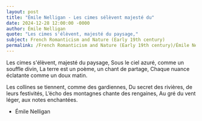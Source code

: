 ```yaml
---
layout: post
title: "Émile Nelligan - Les cimes sélèvent majesté du"
date: 2024-12-28 12:00:00 -0000
author: Émile Nelligan
quote: "Les cimes s'élèvent, majesté du paysage,"
subject: French Romanticism and Nature (Early 19th century)
permalink: /French Romanticism and Nature (Early 19th century)/Émile Nelligan/Émile Nelligan - Les cimes sélèvent majesté du
---
```


Les cimes s'élèvent, majesté du paysage,
Sous le ciel azuré, comme un souffle divin,
La terre est un poème, un chant de partage,
Chaque nuance éclatante comme un doux matin.

Les collines se tiennent, comme des gardiennes,
Du secret des rivières, de leurs festivités,
L’écho des montagnes chante des rengaines,
Au gré du vent léger, aux notes enchantées.

- Émile Nelligan
